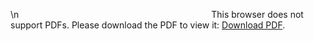 \n<object data="https://github.com/liatrio/wikify/blob/master/content/Toolbelt/github.pdf" type="application/pdf" width="700px" height="700px">
    <embed src="https://github.com/liatrio/wikify/blob/master/content/Toolbelt/github.pdf">
        This browser does not support PDFs. Please download the PDF to view it: <a href="https://github.com/liatrio/wikify/blob/master/content/Toolbelt/github.pdf">Download PDF</a>.</p>
    </embed>
</object>
